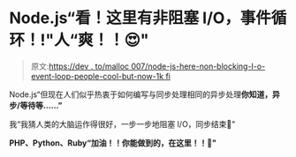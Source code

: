 # Node.js“看！这里有非阻塞 I/O，事件循环！!"人“爽！！😍"

> 原文:[https://dev . to/malloc 007/node-js-here-non-blocking-I-o-event-loop-people-cool-but-now-1k fi](https://dev.to/malloc007/node-js-here-non-blocking-i-o-event-loop-people-cool-but-now-1kfi)

Node.js“但现在人们似乎热衷于如何编写与同步处理相同的异步处理**你知道，异步/等待等……”**

我“我猜人类的大脑运作得很好，一步一步地阻塞 I/O，同步结束🤯"

**PHP、Python、Ruby“加油！！你能做到的，在这里！！🤗"**